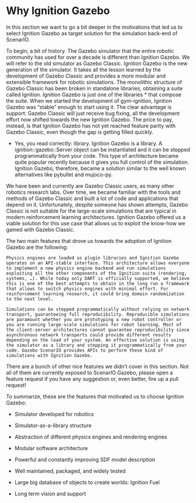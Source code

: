 # Why Ignition Gazebo

In this section we want to go a bit deeper in the motivations that led us to select Ignition Gazebo as target solution for the simulation back-end of ScenarIO.

To begin, a bit of history. The Gazebo simulator that the entire robotic community has used for over a decade is different than Ignition Gazebo. We will refer to the old simulator as Gazebo Classic. Ignition Gazebo is the new generation of the simulator. It takes all the lesson learned by the development of Gazebo Classic and provides a more modular and extensible framework for robotic simulations. The monolithic structure of Gazebo Classic has been broken in standalone libraries, obtaining a suite called Ignition. Ignition Gazebo is just one of the libraries * that compose the suite. When we started the development of gym-ignition, Ignition Gazebo was “stable” enough to start using it. The clear advantage is support: Gazebo Classic will just receive bug fixing, all the development effort now shifted towards the new Ignition Gazebo. The price to pay, instead, is that Ignition Gazebo has not yet reached feature parity with Gazebo Classic, even though the gap is getting filled quickly.

* Yes, you read correctly: library. Ignition Gazebo is a library. A ignition::gazebo::Server object can be instantiated and it can be stepped programmatically from your code. This type of architecture became quite popular recently because it gives you full control of the simulation. Ignition Gazebo, therefore, became a solution similar to the well known alternatives like pybullet and mujoco-py.

We have been and currently are Gazebo Classic users, as many other robotics research labs. Over time, we became familiar with the tools and methods of Gazebo Classic and built a lot of code and applications that depend on it. Unfortunately, despite someone has shown attempts, Gazebo Classic is not suitable for the large-scale simulations that are typical in modern reinforcement learning architectures. Ignition Gazebo offered us a viable solution for this use case that allows us to exploit the know-how we gained with Gazebo Classic.

The two main features that drove us towards the adoption of Ignition Gazebo are the following:

    Physics engines are loaded as plugin libraries and Ignition Gazebo operates on an API-stable interface. This architecture allows everyone to implement a new physics engine backend and run simulations exploiting all the other components of the Ignition suite (rendering, systems, …). While today only DART is officially supported, we believe this is one of the best attempts to obtain in the long run a framework that allows to switch physics engines with minimal effort. For reinforcement learning research, it could bring domain randomization to the next level.

    Simulations can be stepped programmatically without relying on network transport, guaranteeing full reproducibility. Reproducible simulations are paramount whether you are prototyping a new robot controller or you are running large-scale simulations for robot learning. Most of the client-server architectures cannot guarantee reproducibility since asynchronous network transports could provide different results depending on the load of your system. An effective solution is using the simulator as a library and stepping it programmatically from your code. Gazebo ScenarIO provides APIs to perform these kind of simulations with Ignition Gazebo.

There are a bunch of other nice features we didn’t cover in this section. Not all of them are currently exposed to ScenarIO Gazebo, please open a feature request if you have any suggestion or, even better, fire up a pull request!

To summarize, these are the features that motivated us to choose Ignition Gazebo:

* Simulator developed for robotics

* Simulator-as-a-library structure

* Abstraction of different physics engines and rendering engines

* Modular software architecture

* Powerful and constantly improving SDF model description

* Well maintained, packaged, and widely tested

* Large big database of objects to create worlds: Ignition Fuel

* Long term vision and support
